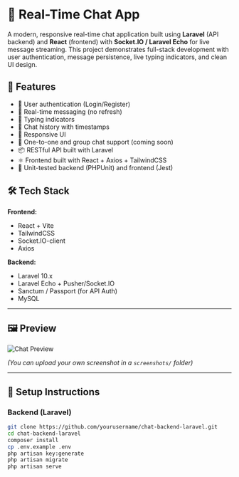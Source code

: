 # 💬 Real-Time Chat App

A modern, responsive real-time chat application built using **Laravel** (API backend) and **React** (frontend) with **Socket.IO / Laravel Echo** for live message streaming. This project demonstrates full-stack development with user authentication, message persistence, live typing indicators, and clean UI design.

## 🚀 Features

- 🔐 User authentication (Login/Register)
- 💬 Real-time messaging (no refresh)
- 🧠 Typing indicators
- 📄 Chat history with timestamps
- 📱 Responsive UI
- 👥 One-to-one and group chat support (coming soon)
- 📦 RESTful API built with Laravel
- ⚛️ Frontend built with React + Axios + TailwindCSS
- 🧪 Unit-tested backend (PHPUnit) and frontend (Jest)

## 🛠️ Tech Stack

**Frontend:**  
- React + Vite  
- TailwindCSS  
- Socket.IO-client  
- Axios

**Backend:**  
- Laravel 10.x  
- Laravel Echo + Pusher/Socket.IO  
- Sanctum / Passport (for API Auth)  
- MySQL

---

## 🖼️ Preview

![Chat Preview](./screenshots/chat-ui-preview.png)

*(You can upload your own screenshot in a `screenshots/` folder)*

---

## 🔧 Setup Instructions

### Backend (Laravel)
```bash
git clone https://github.com/yourusername/chat-backend-laravel.git
cd chat-backend-laravel
composer install
cp .env.example .env
php artisan key:generate
php artisan migrate
php artisan serve
